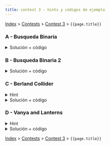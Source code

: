 ```yaml
---
title: contest 3 - hints y códigos de ejemplo
---
```


[Index](../index) > [Contests](../contests) > [Contest 3](../contests#contest-3) > ```{{page.title}}```

### A - Busqueda Binaria
<details> 
  <summary>Solución + código</summary>
  Implementación 101 de búsqueda binaria lower bound, pueden buscar ejemplos de implementación adicional en materiales del curso.
  
  <a href="https://github.com/BenjaminRubio/CompetitiveProgramming/blob/master/Problems/SPOJ/BusquedaBinaria.py">Código de ejemplo Python</a>
  <a href="https://github.com/BenjaminRubio/CompetitiveProgramming/blob/master/Problems/SPOJ/BusquedaBinaria.cpp">Código de ejemplo C++</a>
</details>

### B - Busqueda Binaria 2
<details> 
  <summary>Solución + código</summary>
  Implementación 101 de búsqueda binaria upper bound, pueden buscar ejemplos de implementación adicional en materiales del curso.
  
  <a href="https://github.com/BenjaminRubio/CompetitiveProgramming/blob/master/Problems/SPOJ/BusquedaBinaria2.py">Código de ejemplo Python</a>
  <a href="https://github.com/BenjaminRubio/CompetitiveProgramming/blob/master/Problems/SPOJ/BusquedaBinaria2.cpp">Código de ejemplo C++</a>
</details>

### C - Berland Collider
<details> 
  <summary>Hint</summary>
  Deben hacer búsqueda binaria decimal en el tiempo, para esto deben poder checkear dado un tiempo si es que ha habido un choque hasta ese momento. Piensen en cómo chequear eso.
</details>
<details> 
  <summary>Solución + código</summary>
  Usando el hint, podemos checkear si ha habido un choque en el tiempo t recorriendo el arreglo ordenado de posiciones de izquierda a derecha y calculando las nuevas posiciones usando la fórmula x[i] + v[i] * t, si recordamos al recorrer el arreglo la partícula que se mueve hacia la derecha que ha llegado más lejos y nos encontramos con una partícula que va hacia la izquierda que queda antes que la partícula recordada entonces tuvo que haber habido un choque. Usando este predicado en la búsqueda binaria encuentran el resultado. OJO que en este problema es necesario usar c++ por lo ajustado del tiempo límite.
  
  <a href="https://github.com/BenjaminRubio/CompetitiveProgramming/blob/master/Problems/Codeforces/BerlandCollider.cpp">Código de ejemplo</a>
</details>

### D - Vanya and Lanterns
<details> 
  <summary>Hint</summary>
  Si usamos búsqueda binaria para encontrar el radio pedido, debemos pensar en un predicado que dado un radio nos diga si es suficiente para cubrir el camino o no. Pueden chequear esto linealmente recorriendo las lámparas y marcando recordando la máxima coordenada iluminada hacia la derecha, si en algún punto el radio hacia la izquierda no alcanza la coordenada recordada hasta el paso anterior, entonces no cubre todo el camino. Ojo con que la coordenada recordada empieza siendo 0 y que al final deben chequear que se llegue al largo final del camino.
</details>
<details> 
  <summary>Solución + código</summary>
  Basta implementar búsqueda binaria con el predicado explicado en el hint.
  
  <a href="https://github.com/BenjaminRubio/CompetitiveProgramming/blob/master/Problems/Codeforces/VanyaAndLanterns.py">Código de ejemplo Python</a>
  <a href="https://github.com/BenjaminRubio/CompetitiveProgramming/blob/master/Problems/Codeforces/VanyaAndLanterns.cpp">Código de ejemplo C++</a>
</details>

<!-- <details> 
  <summary>Hint</summary>
</details>
<details> 
  <summary>Solución + código</summary>
  <a href="">Código de ejemplo</a>
</details> -->

[Index](../index) > [Contests](../contests) > [Contest 3](../contests#contest-3) > ```{{page.title}}```
